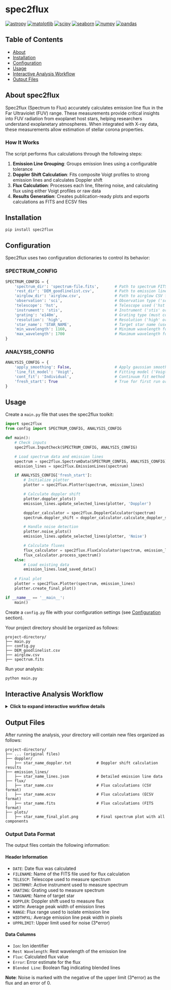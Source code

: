 # spec2flux

[![astropy](https://img.shields.io/badge/astropy-red?style=for-the-badge)](https://astropy.org/)
[![matplotlib](https://img.shields.io/badge/matplotlib-orange?style=for-the-badge)](https://matplotlib.org/stable/index.html)
[![scipy](https://img.shields.io/badge/scipy-yellow?style=for-the-badge)](https://scipy.org/)
[![seaborn](https://img.shields.io/badge/seaborn-green?style=for-the-badge)](https://seaborn.pydata.org/)
[![numpy](https://img.shields.io/badge/numpy-blue?style=for-the-badge)](https://numpy.org/doc/)
[![pandas](https://img.shields.io/badge/pandas-purple?style=for-the-badge)](https://pandas.pydata.org/docs/)

## Table of Contents
- [About](#about-spec2flux)
- [Installation](#installation)
- [Configuration](#configuration)
- [Usage](#usage)
- [Interactive Analysis Workflow](#interactive-analysis-workflow)
- [Output Files](#output-files)

## About spec2flux

Spec2flux (Spectrum to Flux) accurately calculates emission line flux in the Far Ultraviolet (FUV) range. These measurements provide critical insights into FUV radiation from exoplanet host stars, helping researchers understand exoplanetary atmospheres. When integrated with X-ray data, these measurements allow estimation of stellar corona properties.

### How It Works

The script performs flux calculations through the following steps:

1. **Emission Line Grouping**: Groups emission lines using a configurable tolerance
2. **Doppler Shift Calculation**: Fits composite Voigt profiles to strong emission lines and calculates Doppler shift
3. **Flux Calculation**: Processes each line, filtering noise, and calculating flux using either Voigt profiles or raw data
4. **Results Generation**: Creates publication-ready plots and exports calculations as FITS and ECSV files

## Installation

```bash
pip install spec2flux
```

## Configuration

Spec2flux uses two configuration dictionaries to control its behavior:

### SPECTRUM_CONFIG

```python
SPECTRUM_CONFIG = {
    'spectrum_dir': 'spectrum-file.fits',       # Path to spectrum FITS file
    'rest_dir': 'DEM_goodlinelist.csv',         # Path to emission line REST file
    'airglow_dir': 'airglow.csv',               # Path to airglow CSV file
    'observation': 'sci',                       # Observation type ('sci' only)
    'telescope': 'hst',                         # Telescope used ('hst' only)
    'instrument': 'stis',                       # Instrument ('stis' or 'cos')
    'grating': 'e140m',                         # Grating type (must contain 'L' or 'M')
    'resolution': 'high',                       # Resolution ('high' or 'low')
    'star_name': 'STAR_NAME',                   # Target star name (used for output files)
    'min_wavelength': 1160,                     # Minimum wavelength for analysis
    'max_wavelength': 1700                      # Maximum wavelength for analysis
}
```

### ANALYSIS_CONFIG

```python
ANALYSIS_CONFIG = {
    'apply_smoothing': False,                   # Apply gaussian smoothing
    'line_fit_model': 'Voigt',                  # Fitting model ('Voigt' or 'Gaussian')
    'cont_fit': 'Individual',                   # Continuum fit method ('Complete' or 'Individual')
    'fresh_start': True                         # True for first run or to regenerate plots
}
```

## Usage

Create a `main.py` file that uses the spec2flux toolkit:

```python
import spec2flux
from config import SPECTRUM_CONFIG, ANALYSIS_CONFIG

def main():
    # Check inputs
    spec2flux.InputCheck(SPECTRUM_CONFIG, ANALYSIS_CONFIG)

    # Load spectrum data and emission lines
    spectrum = spec2flux.SpectrumData(SPECTRUM_CONFIG, ANALYSIS_CONFIG)
    emission_lines = spec2flux.EmissionLines(spectrum)

    if ANALYSIS_CONFIG['fresh_start']:
        # Initialize plotter
        plotter = spec2flux.Plotter(spectrum, emission_lines)

        # Calculate doppler shift
        plotter.doppler_plots()
        emission_lines.update_selected_lines(plotter, 'Doppler')

        doppler_calculator = spec2flux.DopplerCalculator(spectrum)
        spectrum.doppler_shift = doppler_calculator.calculate_doppler_shift(emission_lines)

        # Handle noise detection
        plotter.noise_plots()
        emission_lines.update_selected_lines(plotter, 'Noise')

        # Calculate fluxes
        flux_calculator = spec2flux.FluxCalculator(spectrum, emission_lines, plotter)
        flux_calculator.process_spectrum()
    else:
        # Load existing data
        emission_lines.load_saved_data()
        
    # Final plot
    plotter = spec2flux.Plotter(spectrum, emission_lines)
    plotter.create_final_plot()

if __name__ == '__main__':
    main()
```

Create a `config.py` file with your configuration settings (see [Configuration](#configuration) section).

Your project directory should be organized as follows:

```
project-directory/
├── main.py
├── config.py
├── DEM_goodlinelist.csv
├── airglow.csv
├── spectrum.fits
```

Run your analysis:

```bash
python main.py
```

## Interactive Analysis Workflow

<details>
<summary><b>Click to expand interactive workflow details</b></summary>

### 1. Doppler Shift Candidate Selection

When the script runs, you'll first be presented with a spectrum plot for selecting Doppler shift candidates:

<p align="center">
  <img src="https://github.com/bellalongo/spec2flux/blob/main/readme_pics/doppler_spectrum.png?raw=true" alt="Doppler selection" width="700">
</p>

**Steps:**
1. Use the zoom button to inspect potential candidates (orange lines)
2. Click on good candidates to select them (they will turn magenta)
3. Use the home button to return to the full spectrum view
4. Click "Done" when you've selected all suitable Doppler candidates

<p align="center">
  <img src="https://github.com/bellalongo/spec2flux/blob/main/readme_pics/doppler_candidates_selected.png?raw=true" alt="Completed doppler selection" width="700">
</p>

### 2. Emission Line Selection

After Doppler selection, you'll see the spectrum with potential emission line candidates:

<p align="center">
  <img src="https://github.com/bellalongo/spec2flux/blob/main/readme_pics/noise_spectrum.png?raw=true" alt="Emission line selection" width="700">
</p>

**Steps:**
1. Use the zoom button to inspect orange emission line candidates
2. Click on real emission lines to select them (they will turn magenta)
3. Leave noise as orange
4. Click "Done" when you've identified all emission lines

### 3. Final Results

After completing the selection process, a final plot will be generated showing the full spectrum with the continuum, profile fits, and marked wavelengths:

<p align="center">
  <img src="https://github.com/bellalongo/spec2flux/blob/main/readme_pics/final_plot.png?raw=true" alt="Final analysis plot" width="700">
</p>

</details>

## Output Files

After running the analysis, your directory will contain new files organized as follows:

```
project-directory/
├── ... (original files)
├── doppler/
│   ├── star_name_doppler.txt           # Doppler shift calculation results
├── emission_lines/
│   ├── star_name_lines.json            # Detailed emission line data
├── flux/
│   ├── star_name.csv                   # Flux calculations (CSV format)
│   ├── star_name.ecsv                  # Flux calculations (ECSV format)
│   ├── star_name.fits                  # Flux calculations (FITS format)
├── plots/
│   ├── star_name_final_plot.png        # Final spectrum plot with all components
```

### Output Data Format

The output files contain the following information:

#### Header Information
* `DATE`: Date flux was calculated
* `FILENAME`: Name of the FITS file used for flux calculation
* `TELESCP`: Telescope used to measure spectrum
* `INSTRMNT`: Active instrument used to measure spectrum
* `GRATING`: Grating used to measure spectrum
* `TARGNAME`: Name of target star
* `DOPPLER`: Doppler shift used to measure flux
* `WIDTH`: Average peak width of emission lines
* `RANGE`: Flux range used to isolate emission line
* `WIDTHPXL`: Average emission line peak width in pixels
* `UPPRLIMIT`: Upper limit used for noise (3*error)

#### Data Columns
* `Ion`: Ion identifier
* `Rest Wavelength`: Rest wavelength of the emission line
* `Flux`: Calculated flux value
* `Error`: Error estimate for the flux
* `Blended Line`: Boolean flag indicating blended lines

**Note**: Noise is marked with the negative of the upper limit (3*error) as the flux and an error of 0.
